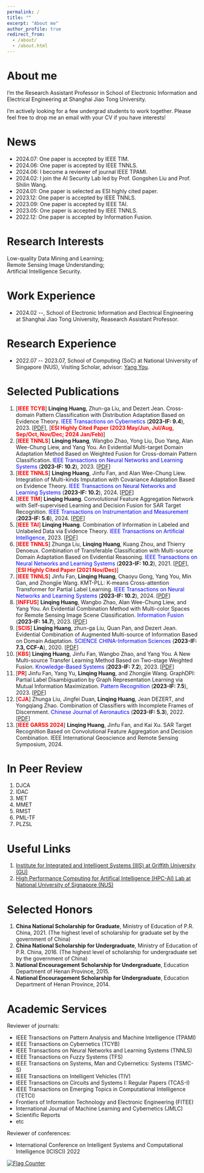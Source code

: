 ```yaml
---
permalink: /
title: ""
excerpt: "About me"
author_profile: true
redirect_from: 
  - /about/
  - /about.html
---
```


About me
=====
I’m the Research Assistant Professor in School of Electronic Information and Electrical Engineering at Shanghai Jiao Tong University. 

I’m actively looking for a few undergrad students to work together. Please feel free to drop me an email with your CV if you have interests!

News
======
- 2024.07: One paper is accepted by IEEE TIM.
- 2024.06: One paper is accepted by IEEE TNNLS.
- 2024.06: I become a reviewer of journal IEEE TPAMI.
- 2024.02: I join the AI Security Lab led by Prof. Gongshen Liu and Prof. Shilin Wang.
- 2024.01: One paper is selected as ESI highly cited paper.
- 2023.12: One paper is accepted by IEEE TNNLS.
- 2023.09: One paper is accepted by IEEE TAI.
- 2023.05: One paper is accepted by IEEE TNNLS.
- 2022.12: One paper is accepted by Information Fusion.

Research Interests
======
Low-quality Data Mining and Learning;  
Remote Sensing Image Understanding;     
Artificial Intelligence Security.

Work Experience
=====
- 2024.02 --, School of Electronic Information and Electrical Engineering at Shanghai Jiao Tong University, Reasearch Assistant Professor.

Research Experience
======
- 2022.07 -- 2023.07, School of Computing (SoC) at National University of Singapore (NUS), Visiting Scholar, advisor: [Yang You](https://www.comp.nus.edu.sg/~youy/).

Selected Publications
======
1. [**<font color="red">IEEE TCYB</font>**] **Linqing Huang**, Zhun-ga Liu, and Dezert Jean. Cross-domain Pattern Classification with Distribution Adaptation Based on Evidence Theory. <font color="blue">IEEE Transactions on Cybernetics</font> (**2023-IF: 9.4**), 2023. [[PDF](https://ieeexplore.ieee.org/document/9660783)], [**<font color="red">ESI Highly Cited Paper (2023 May/Jun, Jul/Aug, Sep/Oct, Nov/Dec; 2024 Jan/Feb)</font>**]
2. [**<font color="red">IEEE TNNLS</font>**] **Linqing Huang**, Wangbo Zhao, Yong Liu, Duo Yang, Alan Wee-Chung Liew, and Yang You. An Evidential Multi-target Domain Adaptation Method Based on Weighted Fusion for Cross-domain Pattern Classification. <font color="blue">IEEE Transactions on Neural Networks and Learning Systems</font> (**2023-IF: 10.2**), 2023. [[PDF](https://ieeexplore.ieee.org/document/10135140)]
3. [**<font color="red">IEEE TNNLS</font>**] **Linqing Huang**, Jinfu Fan, and Alan Wee-Chung Liew. Integration of Multi-kinds Imputation with Covariance Adaptation Based on Evidence Theory. <font color="blue">IEEE Transactions on Neural Networks and Learning Systems</font> (**2023-IF: 10.2**), 2024. [[PDF](https://ieeexplore.ieee.org/document/10571355)]
4. [**<font color="red">IEEE TIM</font>**] **Linqing Huang**. Convolutional Feature Aggregation Network with Self-supervised Learning and Decision Fusion for SAR Target Recognition. <font color="blue">IEEE Transactions on Instrumentation and Measurement</font> (**2023-IF: 5.6**), 2024. [[PDF](https://ieeexplore.ieee.org/document/10636296/keywords#keywords)]
5. [**<font color="red">IEEE TAI</font>**] **Linqing Huang**. Combination of Information in Labeled and Unlabeled Data via Evidence Theory. <font color="blue">IEEE Transactions on Artificial Intelligence</font>, 2023. [[PDF](https://ieeexplore.ieee.org/abstract/document/10253965)]
6. [**<font color="red">IEEE TNNLS</font>**] Zhunga Liu, **Linqing Huang**, Kuang Zhou, and Thierry Denoeux. Combination of Transferable Classification with Multi-source Domain Adaptation Based on Evidential Reasoning. <font color="blue">IEEE Transactions on Neural Networks and Learning Systems</font> (**2023-IF: 10.2**), 2021. [[PDF](https://ieeexplore.ieee.org/document/9108588)], [**<font color="red">ESI Highly Cited Paper (2021 Nov/Dec)</font>**]
7. [**<font color="red">IEEE TNNLS</font>**] Jinfu Fan, **Linqing Huang**, Chaoyu Gong, Yang You, Min  Gan, and Zhongjie Wang. KMT-PLL: K-means Cross-attention Transformer for Partial Label Learning. <font color="blue">IEEE Transactions on Neural Networks and Learning Systems</font> (**2023-IF: 10.2**), 2024. [[PDF](https://ieeexplore.ieee.org/document/10384739)]
8. [**<font color="red">INFFUS</font>**] **Linqing Huang**, Wangbo Zhao, Alan Wee-Chung Liew, and Yang You. An Evidential Combination Method with Multi-color Spaces for Remote Sensing Image Scene Classification. <font color="blue">Information Fusion</font> (**2023-IF: 14.7**), 2023. [[PDF](https://www.sciencedirect.com/science/article/abs/pii/S1566253522002743)]
9. [**<font color="red">SCIS</font>**] **Linqing Huang**, zhun-ga Liu, Quan Pan, and Dezert Jean. Evidential Combination of Augmented Multi-source of Information Based on Domain Adaptation. <font color="blue">SCIENCE CHINA-Information Sciences</font> (**2023-IF: 7.3, CCF-A**), 2020. [[PDF](https://link.springer.com/article/10.1007/s11432-020-3080-3)]
10. [**<font color="red">KBS</font>**] **Linqing Huang**, Jinfu Fan, Wangbo Zhao, and Yang You. A New Multi-source Transfer Learning Method Based on Two-stage Weighted Fusion. <font color="blue">Knowledge-Based Systems</font> (**2023-IF: 7.2**), 2023. [[PDF](https://www.sciencedirect.com/science/article/abs/pii/S0950705122013296)]
11. [**<font color="red">PR</font>**] Jinfu Fan, Yang Yu, **Linqing Huang**, and Zhongjie Wang. GraphDPI: Partial Label Disambiguation by Graph Representation Learning via Mutual Information Maximization. <font color="blue">Pattern Recognition</font> (**2023-IF: 7.5**), 2023. [[PDF](https://www.sciencedirect.com/science/article/abs/pii/S0031320322006136)]
12. [**<font color="red">CJA</font>**] Zhunga Liu, Jingfei Duan, **Linqing Huang**, Jean DEZERT, and Yongqiang Zhao. Combination of Classifiers with Incomplete Frames of Discernment. <font color="blue">Chinese Journal of Aeronautics</font> (**2023-IF: 5.3**), 2022. [[PDF](https://www.sciencedirect.com/science/article/pii/S1000936121001758)]
13. [**<font color="red">IEEE GARSS 2024</font>**] **Linqing Huang**, Jinfu Fan, and Kai Xu. SAR Target Recognition Based on Convolutional Feature Aggregation and Decision Combination. IEEE International Geoscience and Remote Sensing Symposium, 2024.

In Peer Review
======
1. DJCA
2. IDAC
3. MET
4. MMET
5. RMST
6. PML-TF
7. PLZSL


Useful Links
======
1. [Institute for Integrated and Intelligent Systems (IIIS) at Griffith University (GU)](https://www.griffith.edu.au/institute-integrated-intelligent-systems/our-researchers)
2. [High Performance Computing for Artifical Intelligence (HPC-AI) Lab at National University of Signapore (NUS)](https://ai.comp.nus.edu.sg/)


Selected Honors
======
1. **China National Scholarship for Graduate**, Ministry of Education of P.R. China, 2021. (The highest level of scholarship for graduate set by the government of China)
2. **China National Scholarship for Undergraduate**, Ministry of Education of P.R. China, 2016. (The highest level of scholarship for undergraduate set by the government of China)
3. **National Encouragement Scholarship for Undergraduate**, Education Department of Henan Province, 2015.
4. **National Encouragement Scholarship for Undergraduate**, Education Department of Henan Province, 2014.


Academic Services
======
Reviewer of journals: 
- IEEE Transactions on Pattern Analysis and Machine Intelligence (TPAMI)
- IEEE Transactions on Cybernetics (TCYB)
- IEEE Transactions on Neural Networks and Learning Systems (TNNLS)
- IEEE Transactions on Fuzzy Systems (TFS)
- IEEE Transactions on Systems, Man and Cybernetics: Systems (TSMC-S)
-  IEEE Transactions on Intelligent Vehicles (TIV)
- IEEE Transactions on Circuits and Systems I: Regular Papers (TCAS-I)
- IEEE Transactions on Emerging Topics in Computational Intelligence (TETCI)
- Frontiers of Information Technology and Electronic Engineering (FITEE)
- International Journal of Machine Learning and Cybernetics (JMLC)
- Scientific Reports
- etc

Reviewer of conferences: 
- International Conference on Intelligent Systems and Computational Intelligence (ICISCI) 2022


<a href="https://info.flagcounter.com/N0dx"><img src="https://s11.flagcounter.com/count2/N0dx/bg_FFFFFF/txt_000000/border_CCCCCC/columns_2/maxflags_20/viewers_0/labels_0/pageviews_0/flags_0/percent_0/" alt="Flag Counter" border="0"></a>

